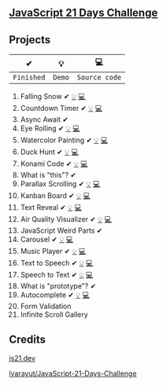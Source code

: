 ## [JavaScript 21 Days Challenge](https://github.com/lvarayut/JavaScript-21-Days-Challenge)

## Projects

| ✔          | 💡     | 💻            |
| ---------- | ------ | ------------- |
| `Finished` | `Demo` | `Source code` |

1. Falling Snow ✔ [💡](https://js21.thewdhanat.com/01%20-%20Falling%20Snow/) [💻](./01%20-%20Falling%20Snow/start.js)
1. Countdown Timer ✔ [💡](https://js21.thewdhanat.com/02%20-%20Countdown%20Timer/) [💻](./02%20-%20Countdown%20Timer/start.js)
1. Async Await ✔
1. Eye Rolling ✔ [💡](https://js21.thewdhanat.com/04%20-%20Eye%20Rolling/) [💻](./04%20-%20Eye%20Rolling/start.js)
1. Watercolor Painting ✔ [💡](https://js21.thewdhanat.com/05%20-%20Watercolor%20Painting/) [💻](./05%20-%20Watercolor%20Painting/start.js)
1. Duck Hunt ✔ [💡](https://js21.thewdhanat.com/06%20-%20Duck%20Hunt/) [💻](./06%20-%20Duck%20Hunt/start.js)
1. Konami Code ✔ [💡](https://js21.thewdhanat.com/07%20-%20Konami%20Code/) [💻](./07%20-%20Konami%20Code/start.js)
1. What is "this"? ✔
1. Parallax Scrolling ✔ [💡](https://js21.thewdhanat.com/09%20-%20Parallax%20Scrolling/) [💻](./09%20-%20Parallax%20Scrolling/start.js)
1. Kanban Board ✔ [💡](https://js21.thewdhanat.com/10%20-%20Kanban%20Board/) [💻](./10%20-%20Kanban%20Board/start.js)
1. Text Reveal ✔ [💡](https://js21.thewdhanat.com/11%20-%20Text%20Reveal/) [💻](./11%20-%20Text%20Reveal/start.js)
1. Air Quality Visualizer ✔ [💡](https://js21.thewdhanat.com/12%20-%20Air%20Quality%20Visualizer/) [💻](./12%20-%20Air%20Quality%20Visualizer/start.js)
1. JavaScript Weird Parts ✔
1. Carousel ✔ [💡](https://js21.thewdhanat.com/14%20-%20Carousel/) [💻](./14%20-%20Carousel/start.js)
1. Music Player ✔ [💡](https://js21.thewdhanat.com/15%20-%20Music%20Player/) [💻](./15%20-%20Music%20Player/start.js)
1. Text to Speech ✔ [💡](https://js21.thewdhanat.com/16%20-%20Text%20to%20Speech/) [💻](./16%20-%20Text%20to%20Speech/start.js)
1. Speech to Text ✔ [💡](https://js21.thewdhanat.com/17%20-%20Speech%20to%20Text/) [💻](./17%20-%20Speech%20to%20Text/start.js)
1. What is "prototype"? ✔
1. Autocomplete ✔ [💡](https://js21.thewdhanat.com/16%20-%20Autocomplete/) [💻](./19%20-%20Autocomplete/start.js)
1. Form Validation
1. Infinite Scroll Gallery

## Credits

[js21.dev](https://js21.dev/)

[lvarayut/JavaScript-21-Days-Challenge](https://github.com/lvarayut/JavaScript-21-Days-Challenge)
